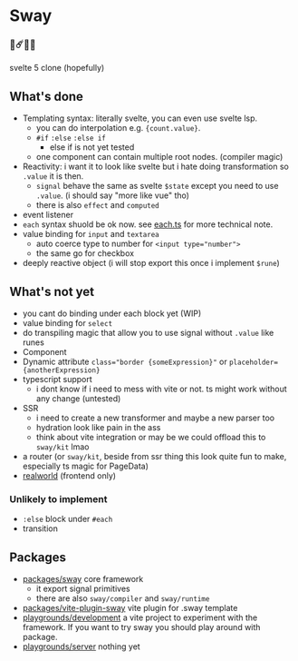 # Sway
### 🌟☄️🌸🎼
svelte 5 clone (hopefully)

## What's done
- Templating syntax: literally svelte, you can even use svelte lsp.
    - you can do interpolation e.g. `{count.value}`.
    - `#if` `:else` `:else if`
        - else if is not yet tested
    - one component can contain multiple root nodes. (compiler magic)
- Reactivity: i want it to look like svelte but i hate doing transformation so `.value` it is then. 
    - `signal` behave the same as svelte `$state` except you need to use `.value`. (i should say "more like vue" tho)
    - there is also `effect` and `computed`
- event listener 
- `each` syntax shuold be ok now. see [each.ts](packages/sway/lib/runtime/each.ts) for more technical note. 
- value binding for `input` and `textarea`
    - auto coerce type to number for `<input type="number">`
    - the same go for checkbox
- deeply reactive object (i will stop export this once i implement `$rune`) 

## What's not yet
- you cant do binding under each block yet (WIP)
- value binding for `select`
- do transpiling magic that allow you to use signal without `.value` like runes
- Component
- Dynamic attribute `class="border {someExpression}"` or `placeholder={anotherExpression}`
- typescript support 
    - i dont know if i need to mess with vite or not. ts might work without any change (untested)
- SSR
    - i need to create a new transformer and maybe a new parser too
    - hydration look like pain in the ass
    - think about vite integration or may be we could offload this to `sway/kit` lmao
- a router (or `sway/kit`, beside from ssr thing this look quite fun to make, especially ts magic for PageData)
- [realworld](https://github.com/gothinkster/realworld) (frontend only)

### Unlikely to implement
- `:else` block under `#each` 
- transition

## Packages
- [packages/sway](packages/sway) core framework
    - it export signal primitives
    - there are also `sway/compiler` and `sway/runtime`
- [packages/vite-plugin-sway](packages/vite-plugin-sway) vite plugin for .sway template 
- [playgrounds/development](playgrounds/development) a vite project to experiment with the framework. If you want to try sway you should play around with package. 
- [playgrounds/server](playgrounds/server) nothing yet
